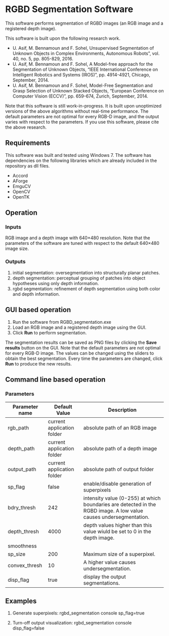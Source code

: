 # RGBD Segmentation Software
This software performs segmentation of RGBD images (an RGB image and a registered depth image).

This software is built upon the following research work.

- U. Asif, M. Bennamoun and F. Sohel, Unsupervised Segmentation of Unknown Objects in Complex Environments, Autonomous Robots”, vol. 40, no. 5, pp. 805-829, 2016.
- U. Asif, M. Bennamoun and F. Sohel, A Model-free approach for the Segmentation of Unknown Objects, “IEEE International Conference on Intelligent Robotics and Systems (IROS)”, pp. 4914-4921, Chicago, September, 2014.
- U. Asif, M. Bennamoun and F. Sohel, Model-Free Segmentation and Grasp Selection of Unknown Stacked Objects, “European Conference on Computer Vision (ECCV)”, pp. 659-674, Zurich, September, 2014.

Note that this software is still work-in-progress. It is built upon unoptimized versions of the above algorithms without real-time performance. The default parameters are not optimal for every RGB-D image, and the output varies with respect to the parameters. If you use this software, please cite the above research.

## Requirements

This software was built and tested using Windows 7. The software has dependencies on the following libraries which are already included in the repository as dll files.

- Accord
- AForge
- EmguCV
- OpenCV
- OpenTK

## Operation
### Inputs
RGB image and a depth image with 640×480 resolution.
Note that the parameters of the software are tuned with respect to the default 640×480 image size.
### Outputs
1. initial segmentation: oversegmentation into structurally planar patches.
2. depth segmentation: perceptual grouping of patches into object hypotheses using only depth information.
3. rgbd segmentation: refinement of depth segmentation using both color and depth information.
## GUI based operation

1. Run the software from RGBD_segmentation.exe
2. Load an RGB image and a registered depth image using the GUI.
3. Click **Run** to perform segmentation.

The segmentation results can be saved as PNG files by clicking the **Save results** button on the GUI. Note that the default parameters are not optimal for every RGB-D image. The values can be changed using the sliders to obtain the best segmentation. Every time the parameters are changed, click **Run** to produce the new results.

## Command line based operation

### Parameters
| Parameter name                      | Default Value 	| Description                                                       	|
|------------------------------------	|----------------	|--------------------------------------------------------------------	|
| rgb_path      	                  | current application folder      | absolute path of an RGB image                      	|
| depth_path      	                | current application folder      | absolute path of a depth image                      	|
| output_path      	                | current application folder      | absolute path of output folder                      	|
| sp_flag      	                    | false      | enable/disable generation of superpixels                      	|
| bdry_thresh      	                  | 242      | intensity value (0-255) at which boundaries are detected in the RGBD image. A low value causes undersegmentation.                    	|
| depth_thresh      	                  | 4000      | depth values higher than this value wiuld be set to 0 in the depth image.                    	|
| smoothness||
|sp_size|200| Maximum size of a superpixel.
|convex_thresh| 10| A higher value causes undersegmentation.
|disp_flag|true|display the output segmentations.

## Examples
1. Generate superpixels:
rgbd_segmentation console sp_flag=true

2. Turn-off output visualization:
rgbd_segmentation console disp_flag=false

